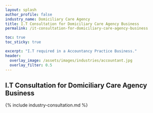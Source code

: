 ```yaml
---
layout: splash 
author_profile: false 
industry_name: Domiciliary Care Agency
title: I.T Consultation for Domiciliary Care Agency Business
permalink: /it-consultation-for-domiciliary-care-agency-business

toc: true
toc_sticky: true

excerpt: "I.T required in a Accountancy Practice Business."
header:
  overlay_image: /assets/images/industries/accountant.jpg
  overlay_filter: 0.5 
---
```


## I.T Consultation for Domiciliary Care Agency Business

{% include industry-consultation.md %}
